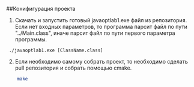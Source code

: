 ##Конифигурация проекта
1. Скачать и запустить готовый javaoptlab1.exe файл из репозитория. 
Если нет входных параметров, то программа парсит файл по пути "../Main.class", иначе парсит файл по пути первого параметра программы.

``` ./javaoptlab1.exe [ClassName.class]```

2. Если необходимо самому собрать проект, то необходимо сделать pull репозитория и собрать помощью cmake.
``` cmake . 
    make 
```
